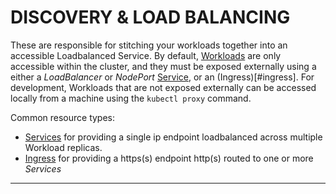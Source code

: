 # <strong>DISCOVERY & LOAD BALANCING</strong>

These are responsible for stitching your workloads together into an accessible Loadbalanced Service.  By default,
[Workloads](#workloads) are only accessible within the cluster, and they must be exposed externally using a either
a *LoadBalancer* or *NodePort* [Service](#service-v1), or an (Ingress)[#ingress].  For development,
Workloads that are not exposed externally can be accessed locally from a machine using the `kubectl proxy` command.

Common resource types:

- [Services](#service-v1) for providing a single ip endpoint loadbalanced across multiple Workload replicas.
- [Ingress](#ingress-v1beta1) for providing a https(s) endpoint http(s) routed to one or more *Services*

------------

